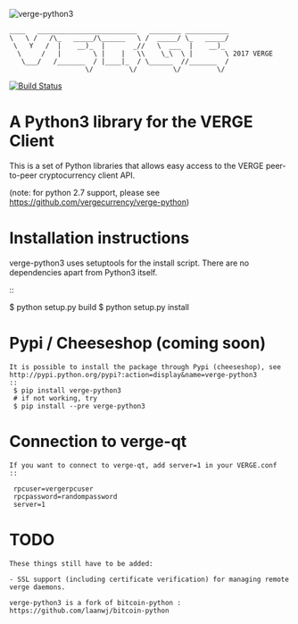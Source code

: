 ![verge-python3](https://raw.githubusercontent.com/vergecurrency/verge-python3/master/verge-python3.png)
```
____   _________________________   ________ ___________
\   \ /   /\_   _____/\______   \ /  _____/ \_   _____/
 \   Y   /  |    __)_  |       _//   \  ___  |    __)_ 
  \     /   |        \ |    |   \\    \_\  \ |        \ 2017 VERGE
   \___/   /_______  / |____|_  / \______  //_______  /
                   \/         \/         \/         \/ 
```
[![Build Status](https://travis-ci.org/vergecurrency/verge-python3.svg?branch=master)](https://travis-ci.org/vergecurrency/verge-python3)
# A Python3 library for the VERGE Client
This is a set of Python libraries that allows easy access to the
VERGE peer-to-peer cryptocurrency client API.

(note: for python 2.7 support, please see https://github.com/vergecurrency/verge-python)


Installation instructions
===========================

verge-python3 uses setuptools for the install script. There are no dependencies apart from Python3 itself.

::

  $ python setup.py build
  $ python setup.py install
  

Pypi / Cheeseshop (coming soon)
==================
```
It is possible to install the package through Pypi (cheeseshop), see http://pypi.python.org/pypi?:action=display&name=verge-python3
::
 $ pip install verge-python3
 # if not working, try
 $ pip install --pre verge-python3
```
Connection to verge-qt
=========================
```
If you want to connect to verge-qt, add server=1 in your VERGE.conf
::

 rpcuser=vergerpcuser
 rpcpassword=randompassword
 server=1
```
TODO
======

```
These things still have to be added:

- SSL support (including certificate verification) for managing remote verge daemons.

verge-python3 is a fork of bitcoin-python : https://github.com/laanwj/bitcoin-python
```
